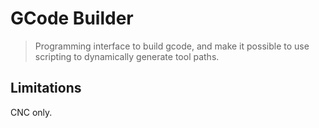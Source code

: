 # GCode Builder

> Programming interface to build gcode, and make it possible to use
> scripting to dynamically generate tool paths.

## Limitations

CNC only.
